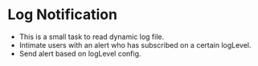 # Log Notification
- This is a small task to read dynamic log file.
- Intimate users with an alert who has subscribed on a certain logLevel.
- Send alert based on logLevel config.

